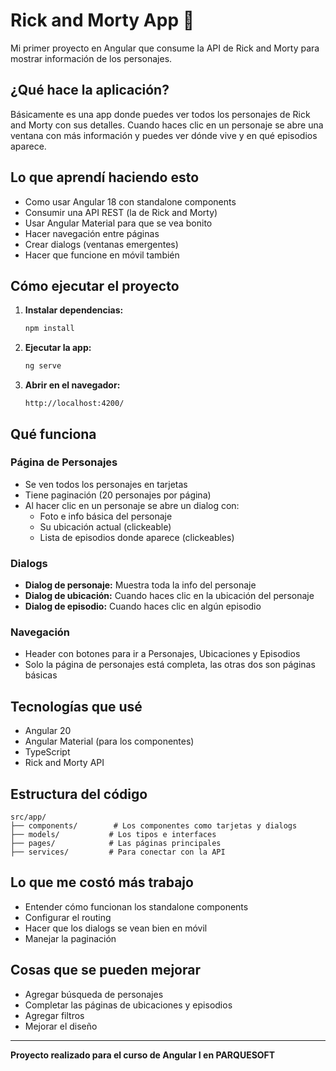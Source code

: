 # Rick and Morty App 🧪

Mi primer proyecto en Angular que consume la API de Rick and Morty para mostrar información de los personajes.

## ¿Qué hace la aplicación?

Básicamente es una app donde puedes ver todos los personajes de Rick and Morty con sus detalles. Cuando haces clic en un personaje se abre una ventana con más información y puedes ver dónde vive y en qué episodios aparece.

## Lo que aprendí haciendo esto

- Como usar Angular 18 con standalone components
- Consumir una API REST (la de Rick and Morty)
- Usar Angular Material para que se vea bonito
- Hacer navegación entre páginas
- Crear dialogs (ventanas emergentes)
- Hacer que funcione en móvil también

## Cómo ejecutar el proyecto

1. **Instalar dependencias:**
   ```bash
   npm install
   ```

2. **Ejecutar la app:**
   ```bash
   ng serve
   ```

3. **Abrir en el navegador:**
   ```
   http://localhost:4200/
   ```

## Qué funciona

### Página de Personajes
- Se ven todos los personajes en tarjetas
- Tiene paginación (20 personajes por página)
- Al hacer clic en un personaje se abre un dialog con:
  - Foto e info básica del personaje
  - Su ubicación actual (clickeable)
  - Lista de episodios donde aparece (clickeables)

### Dialogs
- **Dialog de personaje:** Muestra toda la info del personaje
- **Dialog de ubicación:** Cuando haces clic en la ubicación del personaje
- **Dialog de episodio:** Cuando haces clic en algún episodio

### Navegación
- Header con botones para ir a Personajes, Ubicaciones y Episodios
- Solo la página de personajes está completa, las otras dos son páginas básicas

## Tecnologías que usé

- Angular 20
- Angular Material (para los componentes)
- TypeScript
- Rick and Morty API

## Estructura del código

```
src/app/
├── components/        # Los componentes como tarjetas y dialogs
├── models/           # Los tipos e interfaces
├── pages/            # Las páginas principales
├── services/         # Para conectar con la API
```

## Lo que me costó más trabajo

- Entender cómo funcionan los standalone components
- Configurar el routing
- Hacer que los dialogs se vean bien en móvil
- Manejar la paginación

## Cosas que se pueden mejorar

- Agregar búsqueda de personajes
- Completar las páginas de ubicaciones y episodios
- Agregar filtros
- Mejorar el diseño

---

**Proyecto realizado para el curso de Angular I en PARQUESOFT**
